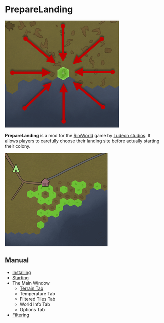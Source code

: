 PrepareLanding
==============

![logo](assets/preview.png)

**PrepareLanding** is a mod for the [RimWorld](https://rimworldgame.com/) game by [Ludeon studios](https://ludeon.com/blog/). It allows players to carefully choose their landing site before actually starting their colony.

![tiles blinking](assets/tiles_blink.gif)

Manual
------

* [Installing](installing.md)
* [Starting](starting.md)
* The Main Window
    * [Terrain Tab](terrain_tab.md)
    * Temperature Tab
    * Filtered Tiles Tab
    * World Info Tab
    * Options Tab
* [Filtering](filtering.md)

